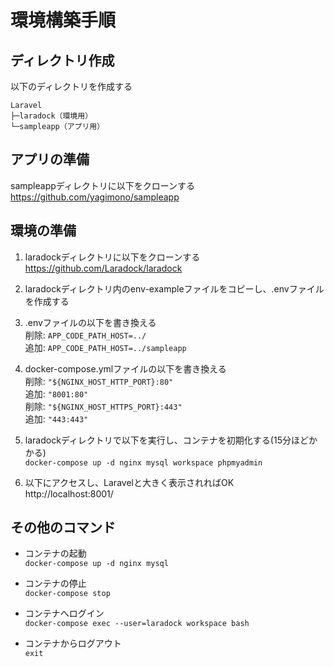 # 環境構築手順

## ディレクトリ作成

以下のディレクトリを作成する
```
Laravel  
├─laradock（環境用）  
└─sampleapp（アプリ用）
```

## アプリの準備

sampleappディレクトリに以下をクローンする  
https://github.com/yagimono/sampleapp

## 環境の準備

1. laradockディレクトリに以下をクローンする  
https://github.com/Laradock/laradock

1. laradockディレクトリ内のenv-exampleファイルをコピーし、.envファイルを作成する

1. .envファイルの以下を書き換える  
削除: `APP_CODE_PATH_HOST=../`  
追加: `APP_CODE_PATH_HOST=../sampleapp`

1. docker-compose.ymlファイルの以下を書き換える  
削除: `"${NGINX_HOST_HTTP_PORT}:80"`  
追加: `"8001:80"`  
削除: `"${NGINX_HOST_HTTPS_PORT}:443"`  
追加: `"443:443"`

1. laradockディレクトリで以下を実行し、コンテナを初期化する(15分ほどかかる)  
`docker-compose up -d nginx mysql workspace phpmyadmin`

1. 以下にアクセスし、Laravelと大きく表示されればOK  
http://localhost:8001/

## その他のコマンド

- コンテナの起動  
`docker-compose up -d nginx mysql`

- コンテナの停止  
`docker-compose stop`

- コンテナへログイン  
`docker-compose exec --user=laradock workspace bash`

- コンテナからログアウト  
`exit`
